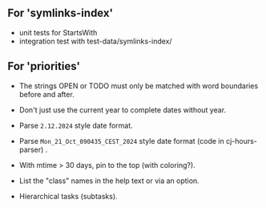 ## For 'symlinks-index'

- unit tests for StartsWith
- integration test with test-data/symlinks-index/

## For 'priorities'

- The strings OPEN or TODO must only be matched with word boundaries before and after.

- Don't just use the current year to complete dates without year.

- Parse `2.12.2024` style date format.

- Parse `Mon_21_Oct_090435_CEST_2024` style date format (code in
  cj-hours-parser) .

- With mtime > 30 days, pin to the top (with coloring?).

- List the "class" names in the help text or via an option.

- Hierarchical tasks (subtasks).
